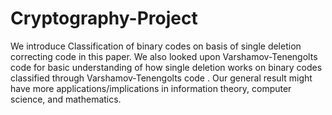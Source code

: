 # Cryptography-Project
We introduce Classification of binary codes on basis of single deletion correcting code in this paper. We also looked upon Varshamov-Tenengolts code for basic understanding of how single deletion works on binary codes classified through Varshamov-Tenengolts code . Our general result might have more applications/implications in information theory, computer science, and mathematics.
